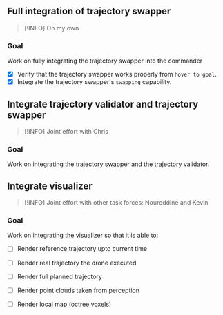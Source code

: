 ## Full integration of trajectory swapper

> [!INFO]
> On my own

### Goal

Work on fully integrating the trajectory swapper into the commander 

- [x] Verify that the trajectory swapper works properly from `hover to goal`.
- [x] Integrate the trajectory swapper's `swapping` capability.

## Integrate trajectory validator and trajectory swapper

> [!INFO]
> Joint effort with Chris

### Goal

Work on integrating the trajectory swapper and the trajectory validator.

## Integrate visualizer 


> [!INFO]
> Joint effort with other task forces: Noureddine and Kevin

### Goal

Work on integrating the visualizer so that it is able to:

- [ ] Render reference trajectory upto current time
- [ ] Render real trajectory the drone executed
- [ ] Render full planned trajectory
- [ ] Render point clouds taken from perception
- [ ] Render local map (octree voxels)


